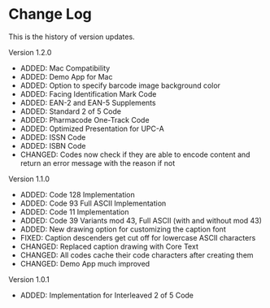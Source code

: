 Change Log
==========

This is the history of version updates.

Version 1.2.0

- ADDED: Mac Compatibility
- ADDED: Demo App for Mac
- ADDED: Option to specify barcode image background color
- ADDED: Facing Identification Mark Code
- ADDED: EAN-2 and EAN-5 Supplements
- ADDED: Standard 2 of 5 Code
- ADDED: Pharmacode One-Track Code
- ADDED: Optimized Presentation for UPC-A
- ADDED: ISSN Code
- ADDED: ISBN Code
- CHANGED: Codes now check if they are able to encode content and return an error message with the reason if not

Version 1.1.0

- ADDED: Code 128 Implementation
- ADDED: Code 93 Full ASCII Implementation
- ADDED: Code 11 Implementation
- ADDED: Code 39 Variants mod 43, Full ASCII (with and without mod 43)
- ADDED: New drawing option for customizing the caption font
- FIXED: Caption descenders get cut off for lowercase ASCII characters
- CHANGED: Replaced caption drawing with Core Text
- CHANGED: All codes cache their code characters after creating them
- CHANGED: Demo App much improved

Version 1.0.1

- ADDED: Implementation for Interleaved 2 of 5 Code
